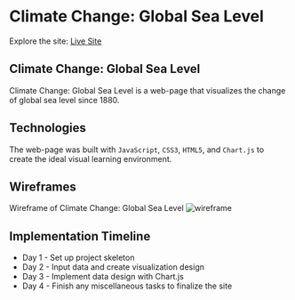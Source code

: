 # Climate Change: Global Sea Level

Explore the site: [Live Site](https://hulee119.github.io/climate-change/)


## Climate Change: Global Sea Level

Climate Change: Global Sea Level is a web-page that visualizes the change of global sea level since 1880. 

## Technologies

The web-page was built with `JavaScript`, `CSS3`, `HTML5`, and `Chart.js` to create the ideal visual learning environment. 
    

## Wireframes 

Wireframe of Climate Change: Global Sea Level 
![wireframe](https://jsproject.s3.amazonaws.com/wireframe.png)


## Implementation Timeline 

* Day 1 - Set up project skeleton 
* Day 2 - Input data and create visualization design 
* Day 3 - Implement data design with Chart.js
* Day 4 - Finish any miscellaneous tasks to finalize the site
